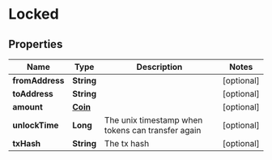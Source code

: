 
# Locked

## Properties
Name | Type | Description | Notes
------------ | ------------- | ------------- | -------------
**fromAddress** | **String** |  |  [optional]
**toAddress** | **String** |  |  [optional]
**amount** | [**Coin**](Coin.md) |  |  [optional]
**unlockTime** | **Long** | The unix timestamp when tokens can transfer again |  [optional]
**txHash** | **String** | The tx hash |  [optional]



